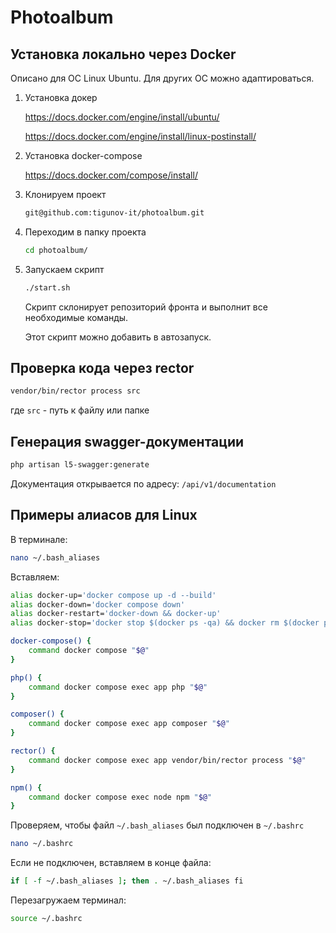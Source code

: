 # Photoalbum

## Установка локально через Docker

Описано для ОС Linux Ubuntu. Для других ОС можно адаптироваться.

1. Установка докер

    https://docs.docker.com/engine/install/ubuntu/

    https://docs.docker.com/engine/install/linux-postinstall/

2. Установка docker-compose

    https://docs.docker.com/compose/install/

3. Клонируем проект

    ```bash
    git@github.com:tigunov-it/photoalbum.git
    ```

4. Переходим в папку проекта

    ```bash
    cd photoalbum/
    ```

5. Запускаем скрипт

    ```bash
    ./start.sh
    ```

    Скрипт склонирует репозиторий фронта и выполнит все необходимые команды.

    Этот скрипт можно добавить в автозапуск.

## Проверка кода через rector

```bash
vendor/bin/rector process src
```

где `src` - путь к файлу или папке

## Генерация swagger-документации

```bash
php artisan l5-swagger:generate
```

Документация открывается по адресу: `/api/v1/documentation`

## Примеры алиасов для Linux

В терминале:

```bash
nano ~/.bash_aliases
```

Вставляем:

```bash
alias docker-up='docker compose up -d --build'
alias docker-down='docker compose down'
alias docker-restart='docker-down && docker-up'
alias docker-stop='docker stop $(docker ps -qa) && docker rm $(docker ps -qa)'

docker-compose() {
    command docker compose "$@"
}

php() {
    command docker compose exec app php "$@"
}

composer() {
    command docker compose exec app composer "$@"
}

rector() {
    command docker compose exec app vendor/bin/rector process "$@"
}

npm() {
    command docker compose exec node npm "$@"
}
```

Проверяем, чтобы файл `~/.bash_aliases` был подключен в `~/.bashrc`

```bash
nano ~/.bashrc
```

Если не подключен, вставляем в конце файла:

```bash
if [ -f ~/.bash_aliases ]; then . ~/.bash_aliases fi
```

Перезагружаем терминал:

```bash
source ~/.bashrc
```
